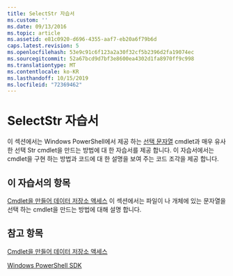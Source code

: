```yaml
---
title: SelectStr 자습서
ms.custom: ''
ms.date: 09/13/2016
ms.topic: article
ms.assetid: e81c0920-d696-4355-aaf7-eb20a6f79b6d
caps.latest.revision: 5
ms.openlocfilehash: 53e9c91c6f123a2a30f32cf5b2396d2fa19074ec
ms.sourcegitcommit: 52a67bcd9d7bf3e8600ea4302d1fa8970ff9c998
ms.translationtype: MT
ms.contentlocale: ko-KR
ms.lasthandoff: 10/15/2019
ms.locfileid: "72369462"
---
```

# <a name="selectstr-tutorial"></a>SelectStr 자습서

이 섹션에서는 Windows PowerShell에서 제공 하는 [선택 문자열](/powershell/module/microsoft.powershell.utility/select-string) cmdlet과 매우 유사한 선택 Str cmdlet을 만드는 방법에 대 한 자습서를 제공 합니다. 이 자습서에서는 cmdlet을 구현 하는 방법과 코드에 대 한 설명을 보여 주는 코드 조각을 제공 합니다.

## <a name="topic-in-this-tutorial"></a>이 자습서의 항목

[Cmdlet을 만들어 데이터 저장소 액세스](./creating-a-cmdlet-to-access-a-data-store.md) 이 섹션에서는 파일이 나 개체에 있는 문자열을 선택 하는 cmdlet을 만드는 방법에 대해 설명 합니다.

## <a name="see-also"></a>참고 항목

[Cmdlet을 만들어 데이터 저장소 액세스](./creating-a-cmdlet-to-access-a-data-store.md)

[Windows PowerShell SDK](../windows-powershell-reference.md)
